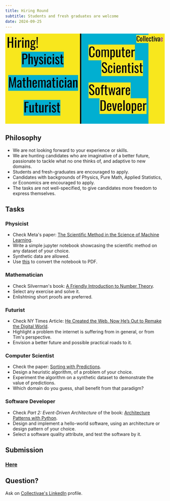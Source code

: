 ```yaml
---
title: Hiring Round
subtitle: Students and fresh graduates are welcome
date: 2024-09-25
---
```


![](./featured.jpg)

## Philosophy

- We are not looking forward to your experience or skills.
- We are hunting candidates who are imaginative of a better future, passionate to tackle what no one thinks of, and adaptive to new domains.
- Students and fresh-graduates are encouraged to apply.
- Candidates with backgrounds of Physics, Pure Math, Applied Statistics, or Economics are encouraged to apply.
- The tasks are not well-specified, to give candidates more freedom to express themselves.


## Tasks

### Physicist

- Check Meta's paper: [The Scientific Method in the Science of Machine Learning](https://ai.meta.com/research/publications/the-scientific-method-in-the-science-of-machine-learning/).
- Write a simple jupyter notebook showcasing the scientific method on any dataset of your choice.
- Synthetic data are allowed.
- Use [this](https://htmtopdf.herokuapp.com/ipynbviewer/) to convert the notebook to PDF.

### Mathematician

- Check Silverman's book: [A Friendly Introduction to Number Theory](https://www.math.brown.edu/johsilve/frint.html).
- Select any exercise and solve it.
- Enlishtning short proofs are preferred.

### Futurist

- Check NY Times Article: [He Created the Web. Now He’s Out to Remake the Digital World](https://www.nytimes.com/2021/01/10/technology/tim-berners-lee-privacy-internet.html).
- Highlight a problem the internet is suffering from in general, or from Tim's perspective.
- Envision a better future and possible practical roads to it.

### Computer Scientist

- Check the paper: [Sorting with Predictions](https://paperswithcode.com/paper/sorting-with-predictions-1).
- Design a heuristic algorithm, of a problem of your choice.
- Experiment the algorithm on a synthetic dataset to demonstrate the value of predictions.
- Which domain do you guess, shall benefit from that paradigm?

### Software Developer

- Check _Part 2: Event-Driven Architecture_ of the book: [Architecture Patterns with Python](https://www.cosmicpython.com/book/part2.html).
- Design and implement a hello-world software, using an architecture or design pattern of your choice.
- Select a software quality attribute, and test the software by it.

## Submission

### [Here](https://forms.gle/P5JKSpPX6g9N4C47A)

## Question?

Ask on [Collectivae's LinkedIn](https://www.linkedin.com/company/collectivae/) profile.
